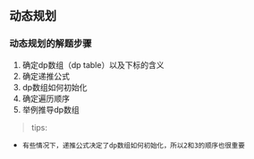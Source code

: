 ## 动态规划


### 动态规划的解题步骤
1. 确定dp数组（dp table）以及下标的含义
2. 确定递推公式
3. dp数组如何初始化
4. 确定遍历顺序
5. 举例推导dp数组

>tips:
+ `有些情况下，递推公式决定了dp数组如何初始化，所以2和3的顺序也很重要`